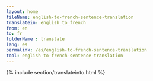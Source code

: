 ```yaml
---
layout: home
fileName: english-to-french-sentence-translation
translatein: english_to_french
from: en
to: fr
folderName : translate
lang: es
permalink: /es/english-to-french-sentence-translation
tool: english-to-french-sentence-translation
---
```

{% include section/translateinto.html %}